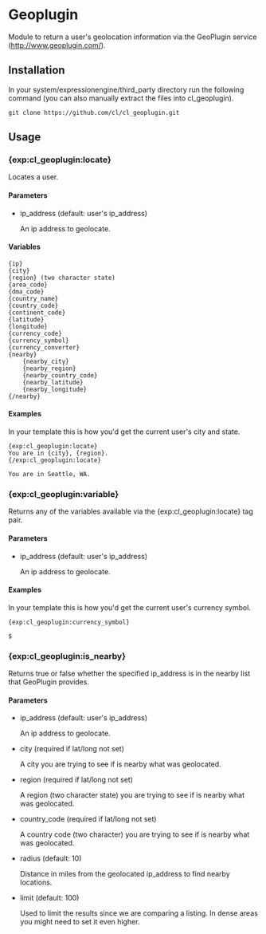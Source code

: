 Geoplugin
===============

Module to return a user's geolocation information via the GeoPlugin service (http://www.geoplugin.com/).

Installation
-----

In your system/expressionengine/third_party directory run the following command (you can also manually extract the files into cl_geoplugin).

```
git clone https://github.com/cl/cl_geoplugin.git
```

Usage
-----

### {exp:cl_geoplugin:locate}

Locates a user.

#### Parameters

+ ip_address (default: user's ip_address)

  An ip address to geolocate.

#### Variables

```
{ip}
{city}
{region} (two character state)
{area_code}
{dma_code}
{country_name}
{country_code}
{continent_code}
{latitude}
{longitude}
{currency_code}
{currency_symbol}
{currency_converter}
{nearby}
    {nearby_city}
    {nearby_region}
    {nearby_country_code}
    {nearby_latitude}
    {nearby_longitude}
{/nearby}
```

#### Examples

In your template this is how you'd get the current user's city and state.

```
{exp:cl_geoplugin:locate}
You are in {city}, {region}.
{/exp:cl_geoplugin:locate}
```

```
You are in Seattle, WA.
```

### {exp:cl_geoplugin:variable}

Returns any of the variables available via the {exp:cl_geoplugin:locate} tag pair.

#### Parameters

+ ip_address (default: user's ip_address)

  An ip address to geolocate.

#### Examples

In your template this is how you'd get the current user's currency symbol.

```
{exp:cl_geoplugin:currency_symbol}
```

```
$
```

### {exp:cl_geoplugin:is_nearby}

Returns true or false whether the specified ip_address is in the nearby list that GeoPlugin provides.

#### Parameters

+ ip_address (default: user's ip_address)

  An ip address to geolocate.

+ city (required if lat/long not set)

  A city you are trying to see if is nearby what was geolocated.

+ region (required if lat/long not set)

  A region (two character state) you are trying to see if is nearby what was geolocated.

+ country_code (required if lat/long not set)

  A country code (two character) you are trying to see if is nearby what was geolocated.

+ radius (default: 10)

  Distance in miles from the geolocated ip_address to find nearby locations.
  
+ limit (default: 100)

  Used to limit the results since we are comparing a listing. In dense areas you might need to set it even higher.
